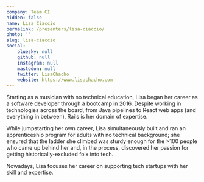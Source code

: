 ```yaml
---
company: Team CI
hidden: false
name: Lisa Ciaccio
permalink: /presenters/lisa-ciaccio/
photo: ''
slug: lisa-ciaccio
social:
    bluesky: null
    github: null
    instagram: null
    mastodon: null
    twitter: LisaChacho
    website: https://www.lisachacho.com
---
```


Starting as a musician with no technical education, Lisa began her career as a software developer through a bootcamp in 2016. Despite working in technologies across the board, from Java pipelines to React web apps (and everything in between), Rails is her domain of expertise.

While jumpstarting her own career, Lisa simultaneously built and ran an apprenticeship program for adults with no technical background; she ensured that the ladder she climbed was sturdy enough for the >100 people who came up behind her and, in the process, discovered her passion for getting historically-excluded folx into tech.

Nowadays, Lisa focuses her career on supporting tech startups with her skill and expertise.
